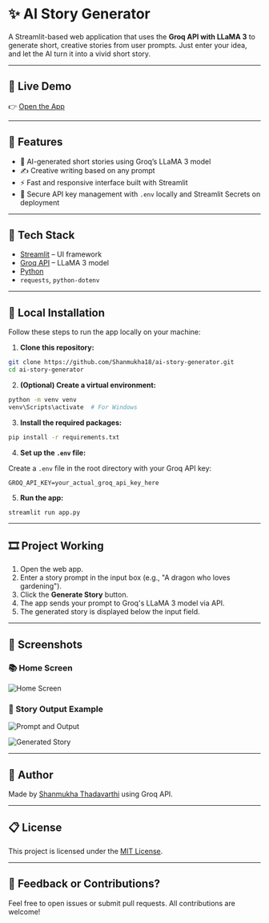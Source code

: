 # ✨ AI Story Generator

A Streamlit-based web application that uses the **Groq API with LLaMA 3** to generate short, creative stories from user prompts. Just enter your idea, and let the AI turn it into a vivid short story.

---

## 🚀 Live Demo

👉 [Open the App]([https://shanmukha18-ai-story-generator.streamlit.app](https://ai-story-generator-xuuytgtfp3yyvtt4xtadoc.streamlit.app/))

---

## 📌 Features

* 🧠 AI-generated short stories using Groq’s LLaMA 3 model
* ✍️ Creative writing based on any prompt
* ⚡ Fast and responsive interface built with Streamlit
* 🔐 Secure API key management with `.env` locally and Streamlit Secrets on deployment

---

## 💠 Tech Stack

* [Streamlit](https://streamlit.io/) – UI framework
* [Groq API](https://console.groq.com/) – LLaMA 3 model
* [Python](https://www.python.org/)
* `requests`, `python-dotenv`

---

## 📅 Local Installation

Follow these steps to run the app locally on your machine:

1. **Clone this repository:**

```bash
git clone https://github.com/Shanmukha18/ai-story-generator.git
cd ai-story-generator
```

2. **(Optional) Create a virtual environment:**

```bash
python -m venv venv
venv\Scripts\activate  # For Windows
```

3. **Install the required packages:**

```bash
pip install -r requirements.txt
```

4. **Set up the `.env` file:**

Create a `.env` file in the root directory with your Groq API key:

```env
GROQ_API_KEY=your_actual_groq_api_key_here
```

5. **Run the app:**

```bash
streamlit run app.py
```

---

## 🎞️ Project Working

1. Open the web app.
2. Enter a story prompt in the input box (e.g., "A dragon who loves gardening").
3. Click the **Generate Story** button.
4. The app sends your prompt to Groq's LLaMA 3 model via API.
5. The generated story is displayed below the input field.

---

## 📸 Screenshots

### 📚 Home Screen

![Home Screen](https://github.com/user-attachments/assets/fd7e369d-912e-4d65-9b63-0f1da5f30020)


### 💭 Story Output Example

![Prompt and Output](https://github.com/user-attachments/assets/2f856cf6-e951-4b26-9df6-df4b72168de2)


![Generated Story](https://github.com/user-attachments/assets/9e763bbe-02e3-48e0-9359-17871e1b2bbd)


---

## 🙌 Author

Made by [Shanmukha Thadavarthi](https://github.com/Shanmukha18) using Groq API.

---

## 📋 License

This project is licensed under the [MIT License](LICENSE).

---

## 📢 Feedback or Contributions?

Feel free to open issues or submit pull requests. All contributions are welcome!
